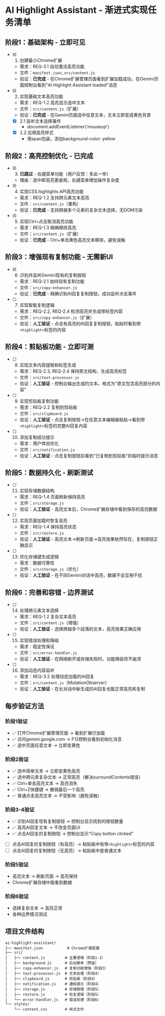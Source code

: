 # AI Highlight Assistant - 渐进式实现任务清单

## 阶段1：基础架构 - 立即可见

- [x] 1. 创建最小Chrome扩展
  - 需求：REQ-3.1 自动激活高亮功能
  - 文件：`manifest.json`, `src/content.js`
  - 验证：**已完成** - 在Chrome扩展管理页面看到扩展加载成功，在Gemini页面控制台看到"AI Highlight Assistant loaded"消息

- [x] 2. 实现基础文本高亮功能
  - 需求：REQ-1.2 高亮显示选中文本
  - 文件：`src/content.js`（扩展）
  - 验证：**已完成** - 在Gemini页面选中任意文本，文本立即变成黄色背景
  
  - [x] 2.1 监听文本选择事件
    - document.addEventListener('mouseup')
  - [x] 2.2 应用高亮样式
    - 用span包装，添加background-color: yellow

## 阶段2：高亮控制优化 - 已完成

- [x] 3. **已跳过** - 右键菜单功能（用户反馈：多此一举）
  - 理由：选中即高亮更直观，右键菜单增加操作复杂度

- [x] 4. 实现CSS.highlights API高亮功能  
  - 需求：REQ-1.2 支持跨元素文本高亮
  - 文件：`src/content.js`（重构）
  - 验证：**已完成** - 支持跨越多个元素的复杂文本选择，无DOM污染

- [x] 5. 实现Ctrl+点击取消高亮功能
  - 需求：REQ-1.3 精确移除高亮
  - 文件：`src/content.js`（扩展）
  - 验证：**已完成** - Ctrl+单击黄色高亮文本移除，避免误触

## 阶段3：增强现有复制功能 - 无需新UI

- [x] 6. 识别并监听Gemini现有的复制按钮
  - 需求：REQ-2.1 劫持现有复制功能
  - 文件：`src/copy-enhancer.js`
  - 验证：**已完成** - 精确识别AI回复复制按钮，成功监听点击事件

- [ ] 7. 实现智能复制逻辑
  - 需求：REQ-2.2, REQ-2.4 检测高亮并生成带标签内容
  - 文件：`src/copy-enhancer.js`（扩展）
  - 验证：**人工验证** - 点击有高亮的AI回复复制按钮，粘贴时看到带`<highlight>`标签的内容

## 阶段4：剪贴板功能 - 立即可测

- [ ] 8. 实现文本内容提取和标签生成
  - 需求：REQ-2.3, REQ-2.4 保持原文结构，生成高亮标签
  - 文件：`src/text-processor.js`
  - 验证：**人工验证** - 控制台输出生成的文本，格式为"原文包含<highlight>高亮部分</highlight>的内容"

- [ ] 9. 实现剪贴板复制功能
  - 需求：REQ-2.2 复制到剪贴板
  - 文件：`src/clipboard.js`
  - 验证：**人工验证** - 点击复制按钮→在任意文本编辑器粘贴→看到带`<highlight>`标签的完整AI回复内容

- [ ] 10. 添加复制成功提示
  - 需求：用户体验优化
  - 文件：`src/notification.js`
  - 验证：**人工验证** - 点击复制按钮后看到"已复制到剪贴板"的临时提示消息

## 阶段5：数据持久化 - 刷新测试

- [ ] 11. 实现存储数据结构
  - 需求：REQ-1.4 页面刷新保持高亮
  - 文件：`src/storage.js`
  - 验证：**人工验证** - 高亮文本后，Chrome扩展存储中看到保存的高亮数据

- [ ] 12. 实现页面加载时恢复高亮
  - 需求：REQ-1.4 保持高亮状态
  - 文件：`src/restore.js`
  - 验证：**人工验证** - 高亮文本→刷新页面→高亮效果依然存在，复制按钮正确显示

- [ ] 13. 优化存储键生成逻辑
  - 需求：数据可靠性
  - 文件：`src/storage.js`（优化）
  - 验证：**人工验证** - 在不同Gemini对话中高亮，数据不会互相干扰

## 阶段6：完善和容错 - 边界测试

- [ ] 14. 处理跨元素文本选择
  - 需求：REQ-1.2 复杂文本高亮
  - 文件：`src/content.js`（增强）
  - 验证：**人工验证** - 选择跨越多个段落的文本，高亮效果正确应用

- [ ] 15. 实现错误处理和降级
  - 需求：稳定性保证
  - 文件：`src/error-handler.js`
  - 验证：**人工验证** - 在网络断开或存储失败时，功能降级但不崩溃

- [ ] 16. 添加动态内容监听
  - 需求：REQ-3.2 处理动态加载的AI回复
  - 文件：`src/content.js`（MutationObserver）
  - 验证：**人工验证** - 在长对话中新生成的AI回复也能正常高亮和复制

## 每步验证方法

### 阶段1验证
- ✅ 打开Chrome扩展管理页面 → 看到扩展已加载
- ✅ 访问gemini.google.com → F12控制台看到初始化消息
- ✅ 选中页面任意文本 → 立即变黄色

### 阶段2验证  
- ✅ 选中简单文本 → 立即变黄色高亮
- ✅ 选中跨元素复杂文本 → 正常高亮（解决surroundContents错误）
- ✅ Ctrl+单击高亮文本 → 高亮消失
- ✅ Ctrl+Z快捷键 → 撤销最后一个高亮
- ✅ 普通点击高亮文本 → 不受影响（避免误触）

### 阶段3-4验证
- ✅ 识别AI回复现有复制按钮 → 控制台显示找到的按钮数量
- ✅ 高亮AI回复文本 → 不改变页面UI
- ✅ 点击AI回复的复制按钮 → 控制台显示"Copy button clicked"
- [ ] 点击AI回复的复制按钮（有高亮）→ 粘贴板中有带`<highlight>`标签的内容
- [ ] 点击AI回复的复制按钮（无高亮）→ 粘贴板中是普通文本

### 阶段5验证
- 高亮文本 → 刷新页面 → 高亮保持
- Chrome扩展存储中能看到数据

### 阶段6验证
- 选择复杂文本 → 高亮正常
- 各种边界情况测试

## 项目文件结构

```
ai-highlight-assistant/
├── manifest.json           # Chrome扩展配置
├── src/
│   ├── content.js         # 主要逻辑（阶段1-2）
│   ├── background.js      # 后台脚本（预留）
│   ├── copy-enhancer.js   # 复制功能增强（阶段3）
│   ├── text-processor.js  # 文本处理（阶段4）
│   ├── clipboard.js       # 剪贴板（阶段4）
│   ├── notification.js    # 通知提示（阶段4）
│   ├── storage.js         # 存储管理（阶段5）
│   ├── restore.js         # 恢复逻辑（阶段5）
│   └── error-handler.js   # 错误处理（阶段6）
└── styles/
    └── content.css        # 样式文件
```